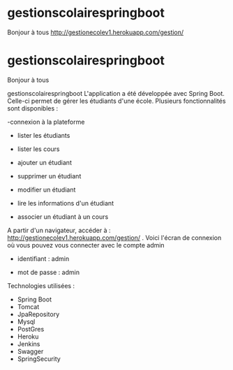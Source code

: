 # gestionscolairespringboot
Bonjour à tous
http://gestionecolev1.herokuapp.com/gestion/


# gestionscolairespringboot
Bonjour à tous

gestionscolairespringboot
L'application a été développée avec Spring Boot. Celle-ci permet de gérer les étudiants d'une école. Plusieurs fonctionnalités sont disponibles :

 -connexion à la plateforme
 
  - lister les étudiants
 
  - lister les cours
 
  - ajouter un étudiant
 
  - supprimer un étudiant
 
  - modifier un étudiant
 
  - lire les informations d'un étudiant
 
  - associer un étudiant à un cours


A partir d'un navigateur, accéder à : http://gestionecolev1.herokuapp.com/gestion/ . Voici l'écran de connexion où vous pouvez vous connecter avec le compte admin

 - identifiant : admin

 - mot de passe : admin

Technologies utilisées :

- Spring Boot
- Tomcat
- JpaRepository
- Mysql
- PostGres
- Heroku
- Jenkins
- Swagger
- SpringSecurity
